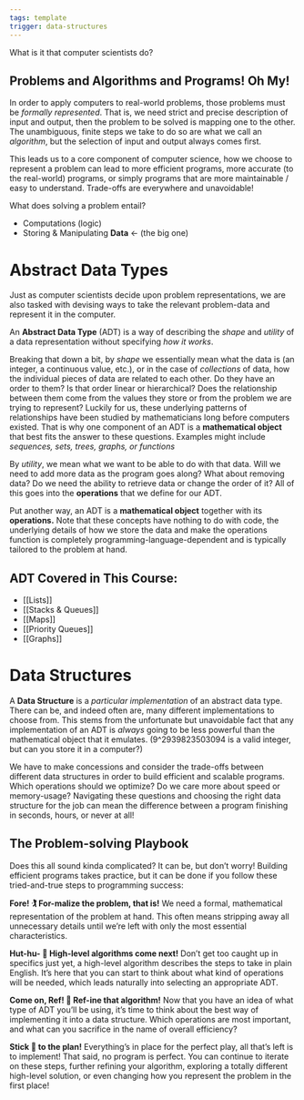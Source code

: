 ```yaml
---
tags: template
trigger: data-structures
---
```


What is it that computer scientists do?

## Problems and Algorithms and Programs! Oh My!

In order to apply computers to real-world problems, those problems must be _formally represented_. That is, we need strict and precise description of input and output, then the problem to be solved is mapping one to the other. The unambiguous, finite steps we take to do so are what we call an _algorithm_, but the selection of input and output always comes first.

This leads us to a core component of computer science, how we choose to represent a problem can lead to more efficient programs, more accurate (to the real-world) programs, or simply programs that are more maintainable / easy to understand. Trade-offs are everywhere and unavoidable!

What does solving a problem entail?
* Computations (logic)
* Storing & Manipulating **Data** <- (the big one)


# Abstract Data Types

Just as computer scientists decide upon problem representations, we are also tasked with devising ways to take the relevant problem-data and represent it in the computer. 

An **Abstract Data Type** (ADT) is a way of describing the _shape_ and _utility_ of a data representation without specifying _how it works_.

Breaking that down a bit, by _shape_ we essentially mean what the data is (an integer, a continuous value, etc.), or in the case of _collections_ of data, how the individual pieces of data are related to each other. Do they have an order to them? Is that order linear or hierarchical? Does the relationship between them come from the values they store or from the problem we are trying to represent? Luckily for us, these underlying patterns of relationships have been studied by mathematicians long before computers existed. That is why one component of an ADT is a **mathematical object** that best fits the answer to these questions. Examples might include _sequences, sets, trees, graphs, or functions_

By _utility_, we mean what we want to be able to do with that data. Will we need to add more data as the program goes along? What about removing data? Do we need the ability to retrieve data or change the order of it? All of this goes into the **operations** that we define for our ADT.

Put another way, an ADT is a **mathematical object** together with its **operations.** Note that these concepts have nothing to do with code, the underlying details of how we store the data and make the operations function is completely programming-language-dependent and is typically tailored to the problem at hand.

## ADT Covered in This Course:

  * [[Lists]]
  * [[Stacks & Queues]]
  * [[Maps]]
  * [[Priority Queues]]
  * [[Graphs]]

# Data Structures

A **Data Structure** is a _particular implementation_ of an abstract data type. There can be, and indeed often are, many different implementations to choose from. This stems from the unfortunate but unavoidable fact that any implementation of an ADT is _always_ going to be less powerful than the mathematical object that it emulates.  (9^2939823503094 is a valid integer, but can you store it in a computer?)

We have to make concessions and consider the trade-offs between different data structures in order to build efficient and scalable programs. Which operations should we optimize? Do we care more about speed or memory-usage? Navigating these questions and choosing the right data structure for the job can mean the difference between a program finishing in seconds, hours, or never at all! 

## The Problem-solving Playbook

Does this all sound kinda complicated? It can be, but don’t worry! Building efficient programs takes practice, but it can be done if you follow these tried-and-true steps to programming success:

**Fore! 🏌️ For-malize the problem, that is!** We need a formal, mathematical representation of the problem at hand. This often means stripping away all unnecessary details until we’re left with only the most essential characteristics.

**Hut-hu- 🏈 High-level algorithms come next!** Don’t get too caught up in specifics just yet, a high-level algorithm describes the steps to take in plain English. It’s here that you can start to think about what kind of operations will be needed, which leads naturally into selecting an appropriate ADT.

**Come on, Ref! 🏁 Ref-ine that algorithm!** Now that you have an idea of what type of ADT you’ll be using, it’s time to think about the best way of implementing it into a data structure. Which operations are most important, and what can you sacrifice in the name of overall efficiency?

**Stick 🏒 to the plan!** Everything’s in place for the perfect play, all that’s left is to implement! That said, no program is perfect. You can continue to iterate on these steps, further refining your algorithm, exploring a totally different high-level solution, or even changing how you represent the problem in the first place!